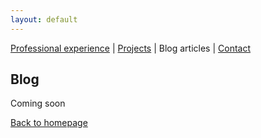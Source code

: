 ```yaml
---
layout: default
---
```


[Professional experience](./professional-experience.html) | [Projects](./projects.html) | Blog articles | [Contact](mailto:cochenercamille@yahoo.fr)

## Blog

Coming soon

[Back to homepage](./)

